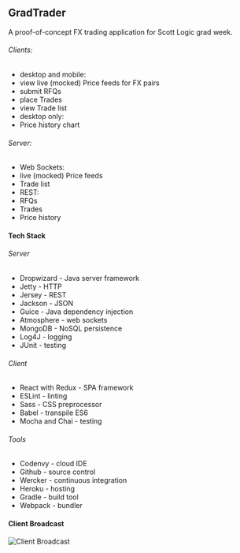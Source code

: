 ## GradTrader

A proof-of-concept FX trading application for Scott Logic grad week.

###### Clients:
* desktop and mobile:
 * view live (mocked) Price feeds for FX pairs
 * submit RFQs
 * place Trades
 * view Trade list
* desktop only:
 * Price history chart

###### Server:
* Web Sockets:
 * live (mocked) Price feeds
 * Trade list
* REST:
 * RFQs
 * Trades
 * Price history

#### Tech Stack

###### Server
* Dropwizard - Java server framework
 * Jetty - HTTP
 * Jersey - REST
 * Jackson - JSON
* Guice - Java dependency injection
* Atmosphere - web sockets
* MongoDB - NoSQL persistence
* Log4J - logging
* JUnit - testing

###### Client
* React with Redux - SPA framework
* ESLint - linting
* Sass - CSS preprocessor
* Babel - transpile ES6
* Mocha and Chai - testing

###### Tools
* Codenvy - cloud IDE
* Github - source control
* Wercker - continuous integration
* Heroku - hosting
* Gradle - build tool
* Webpack - bundler

#### Client Broadcast
![Client Broadcast](./doc/img/GradTrader-ClientBroadcast.png)
